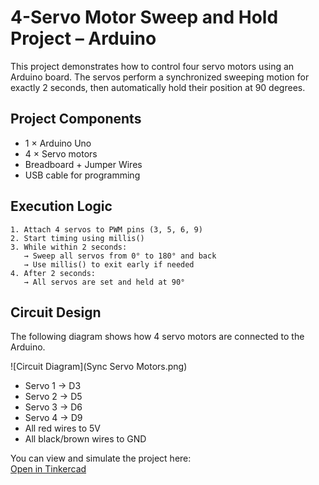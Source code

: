 # 4-Servo Motor Sweep and Hold Project – Arduino

This project demonstrates how to control four servo motors using an Arduino board. The servos perform a synchronized sweeping motion for exactly 2 seconds, then automatically hold their position at 90 degrees.

## Project Components

- 1 × Arduino Uno
- 4 × Servo motors 
- Breadboard + Jumper Wires
- USB cable for programming


## Execution Logic
```
1. Attach 4 servos to PWM pins (3, 5, 6, 9)
2. Start timing using millis()
3. While within 2 seconds:
   → Sweep all servos from 0° to 180° and back
   → Use millis() to exit early if needed
4. After 2 seconds:
   → All servos are set and held at 90°
```
##  Circuit Design

The following diagram shows how 4 servo motors are connected to the Arduino.

![Circuit Diagram](Sync Servo Motors.png)

- Servo 1 → D3
- Servo 2 → D5
- Servo 3 → D6
- Servo 4 → D9
- All red wires to 5V
- All black/brown wires to GND

You can view and simulate the project here:  
[Open in Tinkercad](https://www.tinkercad.com/things/7f0ep6GCocc-sync-servo-motors?sharecode=wWZR7hOuchhKzRQj9VUy6ujsYl_sSPcQoPwDH1XkEVA)

